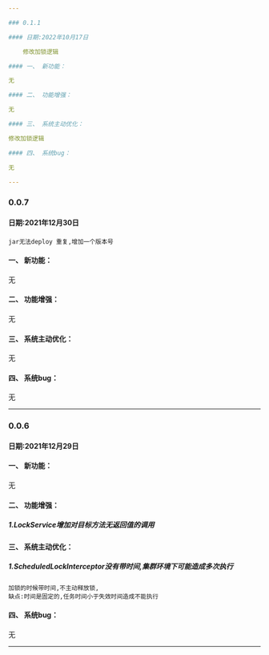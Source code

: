```yaml
---

### 0.1.1

#### 日期:2022年10月17日

    修改加锁逻辑

#### 一、 新功能：

无

#### 二、 功能增强：

无

#### 三、 系统主动优化：

修改加锁逻辑

#### 四、 系统bug：

无

---
```


### 0.0.7

#### 日期:2021年12月30日

    jar无法deploy 重复,增加一个版本号

#### 一、 新功能：

无

#### 二、 功能增强：

无

#### 三、 系统主动优化：

无

#### 四、 系统bug：

无

------

### 0.0.6

#### 日期:2021年12月29日

#### 一、 新功能：

无

#### 二、 功能增强：

##### 1.LockService增加对目标方法无返回值的调用

#### 三、 系统主动优化：

##### 1.ScheduledLockInterceptor没有带时间,集群环境下可能造成多次执行

    加锁的时候带时间,不主动释放锁,
    缺点:时间是固定的,任务时间小于失效时间造成不能执行

#### 四、 系统bug：

无

---
